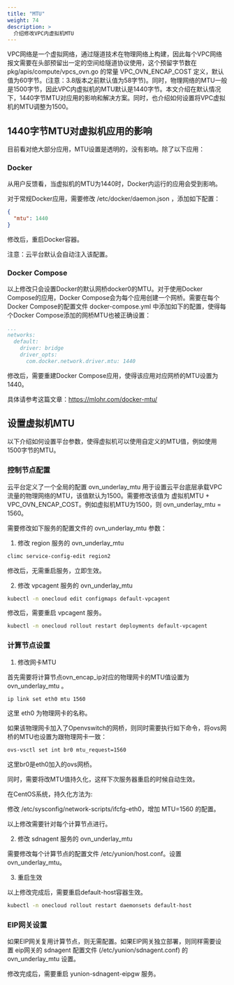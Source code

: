 ```yaml
---
title: "MTU"
weight: 74
description: >
  介绍修改VPC内虚拟机MTU
---
```


VPC网络是一个虚拟网络，通过隧道技术在物理网络上构建，因此每个VPC网络报文需要在头部预留出一定的空间给隧道协议使用，这个预留字节数在 pkg/apis/compute/vpcs_ovn.go 的常量 VPC_OVN_ENCAP_COST 定义，默认值为60字节。(注意：3.8版本之前默认值为58字节)。同时，物理网络的MTU一般是1500字节，因此VPC内虚拟机的MTU默认是1440字节。本文介绍在默认情况下，1440字节MTU对应用的影响和解决方案。同时，也介绍如何设置将VPC虚拟机的MTU调整为1500。

## 1440字节MTU对虚拟机应用的影响

目前看对绝大部分应用，MTU设置是透明的，没有影响。除了以下应用：

### Docker

从用户反馈看，当虚拟机的MTU为1440时，Docker内运行的应用会受到影响。

对于常规Docker应用，需要修改 /etc/docker/daemon.json ，添加如下配置：

```json
{
  "mtu": 1440
}
```

修改后，重启Docker容器。

注意：云平台默认会自动注入该配置。

### Docker Compose

以上修改只会设置Docker的默认网桥docker0的MTU。对于使用Docker Compose的应用，Docker Compose会为每个应用创建一个网桥。需要在每个Docker Compose的配置文件 docker-compose.yml 中添加如下的配置，使得每个Docker Compose添加的网桥MTU也被正确设置：

```yaml
...
networks: 
  default:
    driver: bridge
    driver_opts:
      com.docker.network.driver.mtu: 1440
```
修改后，需要重建Docker Compose应用，使得该应用对应网桥的MTU设置为1440。

具体请参考这篇文章：https://mlohr.com/docker-mtu/

## 设置虚拟机MTU

以下介绍如何设置平台参数，使得虚拟机可以使用自定义的MTU值，例如使用1500字节的MTU。

### 控制节点配置

云平台定义了一个全局的配置 ovn_underlay_mtu 用于设置云平台底层承载VPC流量的物理网络的MTU，该值默认为1500。需要修改该值为 虚拟机MTU + VPC_OVN_ENCAP_COST。例如虚拟机MTU为1500，则 ovn_underlay_mtu = 1560。

需要修改如下服务的配置文件的 ovn_underlay_mtu 参数：

1. 修改 region 服务的 ovn_underlay_mtu

```bash
climc service-config-edit region2
```

修改后，无需重启服务，立即生效。

2. 修改 vpcagent 服务的 ovn_underlay_mtu

```bash
kubectl -n onecloud edit configmaps default-vpcagent
```

修改后，需要重启 vpcagent 服务。

```bash
kubectl -n onecloud rollout restart deployments default-vpcagent
```

### 计算节点设置

1. 修改网卡MTU

首先需要将计算节点ovn_encap_ip对应的物理网卡的MTU值设置为 ovn_underlay_mtu 。

```bash
ip link set eth0 mtu 1560 
```

这里 eth0 为物理网卡的名称。

如果该物理网卡加入了Openvswitch的网桥，则同时需要执行如下命令，将ovs网桥的MTU也设置为跟物理网卡一致：

```bash
ovs-vsctl set int br0 mtu_request=1560
```

这里br0是eth0加入的ovs网桥。

同时，需要将改MTU值持久化，这样下次服务器重启的时候自动生效。

在CentOS系统，持久化方法为:

修改 /etc/sysconfig/network-scripts/ifcfg-eth0，增加 MTU=1560 的配置。

以上修改需要针对每个计算节点进行。

2. 修改 sdnagent 服务的 ovn_underlay_mtu

需要修改每个计算节点的配置文件 /etc/yunion/host.conf。设置 ovn_underlay_mtu。

3. 重启生效

以上修改完成后，需要重启default-host容器生效。

```bash
kubectl -n onecloud rollout restart daemonsets default-host
```

### EIP网关设置

如果EIP网关复用计算节点，则无需配置。如果EIP网关独立部署，则同样需要设置 eip网关的 sdnagent 配置文件 (/etc/yunion/sdnagent.conf) 的 ovn_underlay_mtu 设置。

修改完成后，需要重启 yunion-sdnagent-eipgw 服务。
